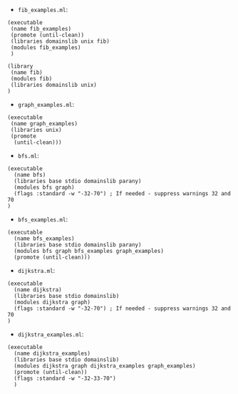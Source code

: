 - `fib_examples.ml`:
```
(executable
 (name fib_examples)
 (promote (until-clean))
 (libraries domainslib unix fib)
 (modules fib_examples)
 )

(library
 (name fib)
 (modules fib)
 (libraries domainslib unix)
)
```

- `graph_examples.ml`:
```
(executable
 (name graph_examples)
 (libraries unix)
 (promote
  (until-clean)))
```

- `bfs.ml`:
```
(executable
  (name bfs)
  (libraries base stdio domainslib parany)
  (modules bfs graph)
  (flags :standard -w "-32-70") ; If needed - suppress warnings 32 and 70
)
```

- `bfs_examples.ml`:
```
(executable
  (name bfs_examples)
  (libraries base stdio domainslib parany)
  (modules bfs graph bfs_examples graph_examples)
  (promote (until-clean)))
```

- `dijkstra.ml`:
```
(executable
  (name dijkstra)
  (libraries base stdio domainslib)
  (modules dijkstra graph)
  (flags :standard -w "-32-70") ; If needed - suppress warnings 32 and 70
)
```

- `dijkstra_examples.ml`:
```
(executable
  (name dijkstra_examples)
  (libraries base stdio domainslib)
  (modules dijkstra graph dijkstra_examples graph_examples)
  (promote (until-clean))
  (flags :standard -w "-32-33-70")
  )
```